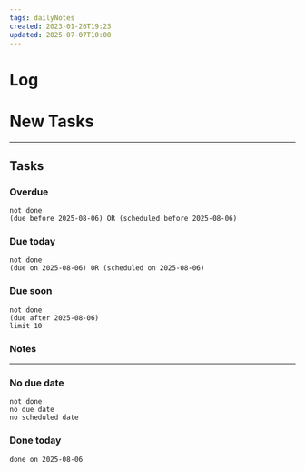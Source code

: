 ```yaml
---
tags: dailyNotes
created: 2023-01-26T19:23
updated: 2025-07-07T10:00
---
```

# Log


# New Tasks


----
## Tasks
### Overdue
```tasks
not done
(due before 2025-08-06) OR (scheduled before 2025-08-06)
```

### Due today
```tasks
not done
(due on 2025-08-06) OR (scheduled on 2025-08-06)
```

### Due soon
```tasks
not done
(due after 2025-08-06)
limit 10
```

### Notes

----
### No due date
```tasks
not done
no due date
no scheduled date
```

### Done today
```tasks
done on 2025-08-06
```
